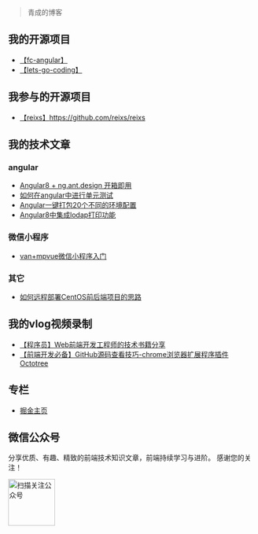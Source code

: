 

> 青成的博客

## 我的开源项目
- [【fc-angular】](https://github.com/luohong123/fc-angular)
- [【lets-go-coding】](https://github.com/luohong123/lets-go-coding)
## 我参与的开源项目
- [【reixs】](https://github.com/reixs/reixs)https://github.com/reixs/reixs

## 我的技术文章
### angular
- [Angular8 + ng.ant.design 开箱即用](https://juejin.im/post/5d24045751882579da1ef4e8)
- [如何在angular中进行单元测试]()
- [Angular一键打包20个不同的环境配置](https://juejin.im/post/5d3ffcb25188255d7953e9ea)
- [Angular8中集成lodap打印功能](https://juejin.im/post/5dd5e998e51d4551e11f9d7c#heading-13)
### 微信小程序
- [van+mpvue微信小程序入门]()

### 其它
- [如何远程部署CentOS前后端项目的思路](https://juejin.im/post/5df9e782e51d45584b585d11)
## 我的vlog视频录制
- [【程序员】Web前端开发工程师的技术书籍分享](https://www.bilibili.com/video/BV1V7411K7km)
- [【前端开发必备】GitHub源码查看技巧-chrome浏览器扩展程序插件Octotree](https://www.bilibili.com/video/BV1pE411M7NS)

## 专栏
- [掘金主页](https://juejin.im/user/5bbbff88e51d450e531cc1a2/posts)

## 微信公众号
分享优质、有趣、精致的前端技术知识文章，前端持续学习与进阶。
感谢您的关注！

<img src="https://github.com/luohong123/Blog/blob/master/assets/%E6%89%AB%E7%A0%81%E5%85%B3%E6%B3%A8%E5%85%AC%E4%BC%97%E5%8F%B7.jpg" alt="扫描关注公众号" width="95" />
